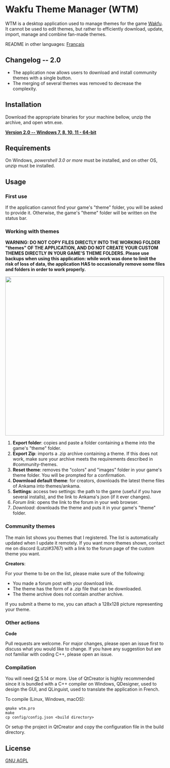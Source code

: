 # Wakfu Theme Manager (WTM)

WTM is a desktop application used to manage themes for the game [Wakfu](https://www.wakfu.com). It cannot be used to edit themes, but rather to efficiently download, update, import, manage and combine fan-made themes.

README in other languages: [Français](README_fr.md)

## Changelog -- 2.0

* The application now allows users to download and install community themes with a single button.
* The merging of several themes was removed to decrease the complexity.

## Installation

Download the appropriate binaries for your machine bellow, unzip the archive, and open wtm.exe.

[**Version 2.0 -- Windows 7, 8, 10, 11 - 64-bit**](https://www.dropbox.com/s/hjz7ipk6kw6rikj/WTM_2_0.zip?dl=1)

## Requirements

On Windows, *powershell 3.0 or more* must be installed, and on other OS, *unzip* must be installed.

## Usage

### First use

If the application cannot find your game's "theme" folder, you will be asked to provide it.
Otherwise, the game's "theme" folder will be written on the status bar.

### Working with themes

**WARNING: DO NOT COPY FILES DIRECTLY INTO THE WORKING FOLDER "themes" OF THE APPLICATION, AND DO NOT CREATE YOUR CUSTOM THEMES DIRECTLY IN YOUR GAME'S THEME FOLDERS. Please use backups when using this application: while work was done to limit the risk of loss of data, the application HAS to occasionally remove some files and folders in order to work properly.**

<img src="https://user-images.githubusercontent.com/15910330/232262445-7e62a5a3-8c0a-4ac2-83ee-590c783549a7.png" width="500">

1. **Export folder**: copies and paste a folder containing a theme into the game's "theme" folder.
2. **Export Zip**: imports a .zip archive containing a theme. If this does not work, make sure your archive meets the requirements described in #community-themes.
3. **Reset theme**: removes the "colors" and "images" folder in your game's theme folder. You will be prompted for a confirmation.
4. **Dowmload default theme**: for creators, downloads the latest theme files of Ankama into themes/ankama.
5. **Settings**: access two settings: the path to the game (useful if you have several installs), and the link to Ankama's json (if it ever changes).
6. *Forum link*: opens the link to the forum in your web browser.
7. *Download*: downloads the theme and puts it in your game's "theme" folder.

### Community themes

The main list shows you themes that I registered. The list is automatically updated when I update it remotely. If you want more themes shown, contact me on discord (Lutzi#3767) with a link to the forum page of the custom theme you want.

**Creators**: 

For your theme to be on the list, please make sure of the following:
* You made a forum post with your download link.
* The theme has the form of a .zip file that can be downloaded.
* The theme archive does not contain another archive.

If you submit a theme to me, you can attach a 128x128 picture representing your theme.

### Other actions

**Code**

Pull requests are welcome. For major changes, please open an issue first to discuss what you would like to change. If you have any suggestion but are not familiar with coding C++, please open an issue.

### Compilation

You will need [Qt](https://www.qt.io/) 5.14 or more. Use of QtCreator is highly recommended since it is bundled with a C++ compiler on Windows, QDesigner, used to design the GUI, and QLinguist, used to translate the application in French.

To compile (Linux, Windows, macOS):

```console
qmake wtm.pro
make
cp config/config.json <build directory>
```

Or setup the project in QtCreator and copy the configuration file in the build directory.

## License
[GNU AGPL](https://choosealicense.com/licenses/agpl-3.0/)
